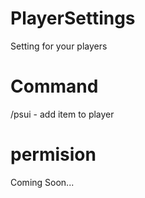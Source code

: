 # PlayerSettings
Setting for your players
# Command 
/psui - add item to player
# permision
Coming Soon...
